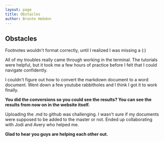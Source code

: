 ```yaml
---
layout: page
title: Obstacles
author: Bronte Hebdon
---
```


## Obstacles

Footnotes wouldn't format correctly, until I realized I was missing a (:)

All of my troubles really came through working in the terminal. The tutorials were helpful, but it took me a few hours of practice before I felt that I could navigate confidently. 

I couldn't figure out how to convert the markdown document to a word document. Went down a few youtube rabbitholes and I think I got it to work finally.

**You did the conversions so you could see the results? You can see the results from now on in the website itself.**

Uploading the .md to github was challenging. I wasn't sure if my documents were supposed to be added to the master or not. Ended up collaborating with Jodi and Avery who helped me. 

**Glad to hear you guys are helping each other out.**

